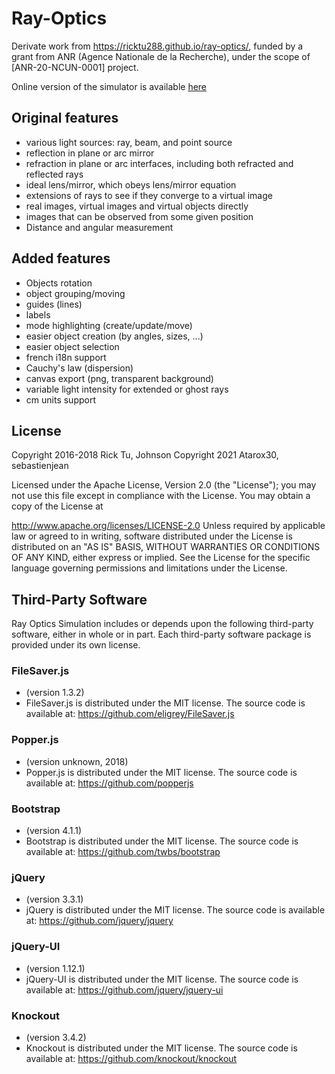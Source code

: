 # Ray-Optics

Derivate work from https://ricktu288.github.io/ray-optics/, funded by a grant from ANR (Agence Nationale de la Recherche), under the scope of [ANR-20-NCUN-0001] project.

Online version of the simulator is available [here](https://http-appoptique.github.io/ray-optics/)

## Original features

- various light sources: ray, beam, and point source
- reflection in plane or arc mirror
- refraction in plane or arc interfaces, including both refracted and reflected rays
- ideal lens/mirror, which obeys lens/mirror equation
- extensions of rays to see if they converge to a virtual image
- real images, virtual images and virtual objects directly
- images that can be observed from some given position
- Distance and angular measurement

## Added features

- Objects rotation
- object grouping/moving
- guides (lines)
- labels
- mode highlighting (create/update/move)
- easier object creation (by angles, sizes, ...)
- easier object selection
- french i18n support
- Cauchy's law (dispersion)
- canvas export (png, transparent background)
- variable light intensity for extended or ghost rays
- cm units support


## License

Copyright 2016-2018 Rick Tu, Johnson
Copyright 2021 Atarox30, sebastienjean

Licensed under the Apache License, Version 2.0 (the "License"); you may not use this file except in compliance with the License. You may obtain a copy of the License at

http://www.apache.org/licenses/LICENSE-2.0
Unless required by applicable law or agreed to in writing, software distributed under the License is distributed on an "AS IS" BASIS, WITHOUT WARRANTIES OR CONDITIONS OF ANY KIND, either express or implied. See the License for the specific language governing permissions and limitations under the License.

## Third-Party Software

Ray Optics Simulation includes or depends upon the following third-party software, either in whole or in part. 
Each third-party software package is provided under its own license.

### FileSaver.js

- (version 1.3.2)
- FileSaver.js is distributed under the MIT license. The source code is available at: https://github.com/eligrey/FileSaver.js

### Popper.js

- (version unknown, 2018)
- Popper.js is distributed under the MIT license. The source code is available at: https://github.com/popperjs

### Bootstrap

- (version 4.1.1)
- Bootstrap is distributed under the MIT license. The source code is available at: https://github.com/twbs/bootstrap

### jQuery

- (version 3.3.1)
- jQuery is distributed under the MIT license. The source code is available at: https://github.com/jquery/jquery

### jQuery-UI

- (version 1.12.1)
- jQuery-UI is distributed under the MIT license. The source code is available at: https://github.com/jquery/jquery-ui

### Knockout

- (version 3.4.2)
- Knockout is distributed under the MIT license. The source code is available at: https://github.com/knockout/knockout


